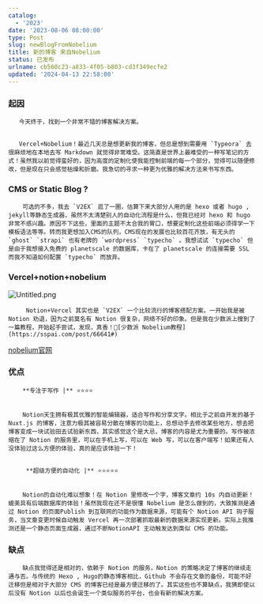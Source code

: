 ```yaml
---
catalog:
  - '2023'
date: '2023-08-06 08:00:00'
type: Post
slug: newBlogFromNobelium
title: 新的博客 来自Nobelium
status: 已发布
urlname: cb560c23-a833-4f05-b803-cd3f349ecfe2
updated: '2024-04-13 22:58:00'
---
```


### 起因


       今天终于，找到一个非常不错的博客解决方案。


       Vercel+Nobelium！最近几天总是想更新我的博客，但总是想到需要用 `Typeora` 去很麻烦地在本地去写 Markdown 就觉得非常难受。这简直是世界上最难受的一种写笔记的方式！虽然我以前觉得蛮好的，因为高度的定制化使我能控制前端的每一个部分，觉得可以随便修改，但是现在只会感觉枯燥和折磨。我急切的寻求一种更为优雅的解决方法来书写东西。


### CMS or Static Blog ?


        可选的不多，我去 `V2EX` 逛了一圈，估算下来大部分人用的是 hexo 或者 hugo , jekyll等静态生成器，虽然不太清楚别人的自动化流程是什么，但我已经对 hexo 和 hugo 非常不感兴趣。原因不下这些，里面的主题不太合我的胃口，想要定制化这些前端必须得学一下模板语法等等。转而我更想加入CMS的队列，CMS现在的发展也比较百花齐放，有无头的 `ghost` `strapi` 也有老牌的 `wordpress` `typecho` 。我想试试 `typecho` 但是由于我想接入免费的 planetscale 的数据库，卡在了 planetscale 的连接需要 SSL 而我不知道如何配置 `typecho` 而放弃。


### Vercel+notion+nobelium


![Untitled.png](https://prod-files-secure.s3.us-west-2.amazonaws.com/ed141b76-e4f4-4030-b3c9-9f8f9925cc4f/0ecc86b3-acdd-477f-ab59-852a7f533d4c/Untitled.png?X-Amz-Algorithm=AWS4-HMAC-SHA256&X-Amz-Content-Sha256=UNSIGNED-PAYLOAD&X-Amz-Credential=AKIAT73L2G45FSPPWI6X%2F20241206%2Fus-west-2%2Fs3%2Faws4_request&X-Amz-Date=20241206T125516Z&X-Amz-Expires=3600&X-Amz-Signature=88f15d50c636723d36db608def6f923f0a7285e375d98a4798f79b73e8ba955b&X-Amz-SignedHeaders=host&x-id=GetObject)


         Notion+Vercel 其实也是 `V2EX` 一个比较流行的博客搭配方案。一开始我是被 Notion 劝退，因为之前莫名有 Notion 很复杂，网络不好的印象。但是我在少数派上搜到了一篇教程，开始起手尝试，发现，真香！🔗[少数派 Nobelium教程](https://sspai.com/post/66641#) 


[nobelium官网](https://nobelium.js.org/)


### 优点


        **专注于写作 |** ⭐⭐⭐⭐


        Notion天生拥有极其优雅的智能编辑器，适合写作和分享文字。相比于之前自开发的基于Nuxt.js 的博客，注意力极其被容易分散在博客的功能上，总想动手去修改某些地方，想去把博客变成一块试验田去试验新东西，其实感觉这个是大忌，博客的内容是尤为重要的。写作被浓缩在了 Notion 的服务里，可以在手机上写，可以在 Web 写，可以在客户端写！如果还有人没体验过这么方便的体验，真的是应该体验一下！


         **超级方便的自动化 |** ⭐⭐⭐⭐⭐


        Notion的自动化难以想象！在 Notion 里修改一个字，博客文章约 10s 内自动更新！媲美具有后端数据库的体验！虽然我现在还不是很懂 Nobelium 是怎么做到的，大致推测是通过 Notion 的页面Publish 到互联网的功能作为数据来源，可能有个 Notion API 钩子服务，当文章变更时候自动触发 Vercel 再一次部署抓取最新的数据来源实现更新。实际上我推测还是一个静态页面生成器，通过不断NotionAPI 主动触发达到类似 CMS 的功能。


### 缺点


        缺点我觉得还是相对的，依赖于 Notion 的服务，Notion 的策略决定了博客的继续走通与否。与传统的 Hexo , Hugo的静态博客相比，Github 不会存在文章的备份，可能不好迁移但是相对于大部分 CMS 的博客已经是最方便迁移的了。其实这些也不算缺点，我猜即使以后没有 Notion 以后也会诞生一个类似服务的平台，也会有新的解决方案。

